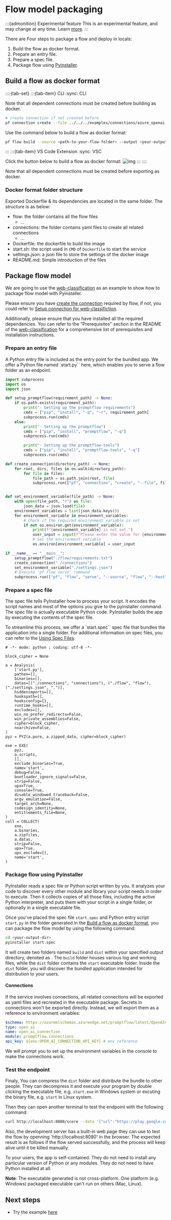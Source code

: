 # Flow model packaging
:::{admonition} Experimental feature
This is an experimental feature, and may change at any time. Learn [more](../faq.md#stable-vs-experimental).
:::

There are Four steps to package a flow and deploy in locals:
1. Build the flow as docker format.
2. Prepare an entry file.
3. Prepare a spec file.
4. Package flow using [Pyinstaller](https://pyinstaller.org/en/stable/requirements.html#).


## Build a flow as docker format

::::{tab-set}
:::{tab-item} CLI
:sync: CLI

Note that all dependent connections must be created before building as docker.
```bash
# create connection if not created before
pf connection create --file ../../../examples/connections/azure_openai.yml --set api_key=<your_api_key> api_base=<your_api_base> --name open_ai_connection
```

Use the command below to build a flow as docker format:
```bash
pf flow build --source <path-to-your-flow-folder> --output <your-output-dir> --format docker
```
:::
:::{tab-item} VS Code Extension
:sync: VSC

Click the button below to build a flow as docker format:
![img](../../media/how-to-guides/vscode_export_as_docker.png)
:::
::::

Note that all dependent connections must be created before exporting as docker.

### Docker format folder structure

Exported Dockerfile & its dependencies are located in the same folder. The structure is as below:
- flow: the folder contains all the flow files
  - ...
- connections: the folder contains yaml files to create all related connections
  - ...
- Dockerfile: the dockerfile to build the image
- start.sh: the script used in `CMD` of `Dockerfile` to start the service
- settings.json: a json file to store the settings of the docker image
- README.md: Simple introduction of the files

## Package flow model
We are going to use the [web-classification](https://github.com/microsoft/promptflow/tree/main/examples/flows/standard/web-classification/) as
an example to show how to package flow model with Pyinstaller.

Please ensure you have [create the connection](../manage-connections.md#create-a-connection) required by flow, if not, you could
refer to [Setup connection for web-classifiction](https://github.com/microsoft/promptflow/tree/main/examples/flows/standard/web-classification).

Additionally, please ensure that you have installed all the required dependencies. You can refer to the "Prerequisites" section in the README of the [web-classification](https://github.com/microsoft/promptflow/tree/main/examples/flows/standard/web-classification/) for a comprehensive list of prerequisites and installation instructions.

### Prepare an entry file
A Python entry file is included as the entry point for the bundled app. We offer a Python file named `start.py`` here, which enables you to serve a flow folder as an endpoint.

```python
import subprocess
import os
import json

def setup_promptflow(requirement_path) -> None:
    if os.path.exists(requirement_path):
        print("- Setting up the promptflow requirements")
        cmds = ["pip", "install", "-q", "-r", requirement_path]
        subprocess.run(cmds)
    else:
        print("- Setting up the promptflow")
        cmds = ["pip", "install", "promptflow", "-q"]
        subprocess.run(cmds)

        print("- Setting up the promptflow-tools")
        cmds = ["pip", "install", "promptflow-tools", "-q"]
        subprocess.run(cmds)

def create_connection(directory_path) -> None:
    for root, dirs, files in os.walk(directory_path):
        for file in files:
            file_path = os.path.join(root, file)
            subprocess.run(["pf", "connection", "create", "--file", file_path])


def set_environment_variable(file_path) -> None:
    with open(file_path, "r") as file:
        json_data = json.load(file)
    environment_variables = list(json_data.keys())
    for environment_variable in environment_variables:
        # Check if the required environment variable is set
        if not os.environ.get(environment_variable):
            print(f"{environment_variable} is not set.")
            user_input = input(f"Please enter the value for {environment_variable}: ")
            # Set the environment variable
            os.environ[environment_variable] = user_input

if __name__ == "__main__":
    setup_promptflow("./flow/requirements.txt")
    create_connection("./connections")
    set_environment_variable("./settings.json")
    # Execute 'pf flow serve' command
    subprocess.run(["pf", "flow", "serve", "--source", "flow", "--host", "0.0.0.0"])
```

### Prepare a spec file
The spec file tells PyInstaller how to process your script. It encodes the script names and most of the options you give to the pyinstaller command. The spec file is actually executable Python code. PyInstaller builds the app by executing the contents of the spec file.

To streamline this process, we offer a `start.spec`` spec file that bundles the application into a single folder. For additional information on spec files, you can refer to the [Using Spec Files](https://pyinstaller.org/en/stable/spec-files.html).

```spec
# -*- mode: python ; coding: utf-8 -*-

block_cipher = None

a = Analysis(
    ['start.py'],
    pathex=[],
    binaries=[],
    datas=[("./connections", "connections"), ("./flow", "flow"), ("./settings.json", ".")],
    hiddenimports=[],
    hookspath=[],
    hooksconfig={},
    runtime_hooks=[],
    excludes=[],
    win_no_prefer_redirects=False,
    win_private_assemblies=False,
    cipher=block_cipher,
    noarchive=False,
)
pyz = PYZ(a.pure, a.zipped_data, cipher=block_cipher)

exe = EXE(
    pyz,
    a.scripts,
    [],
    exclude_binaries=True,
    name='start',
    debug=False,
    bootloader_ignore_signals=False,
    strip=False,
    upx=True,
    console=True,
    disable_windowed_traceback=False,
    argv_emulation=False,
    target_arch=None,
    codesign_identity=None,
    entitlements_file=None,
)
coll = COLLECT(
    exe,
    a.binaries,
    a.zipfiles,
    a.datas,
    strip=False,
    upx=True,
    upx_exclude=[],
    name='start',
)

```

### Package flow using Pyinstaller
PyInstaller reads a spec file or Python script written by you. It analyzes your code to discover every other module and library your script needs in order to execute. Then it collects copies of all those files, including the active Python interpreter, and puts them with your script in a single folder, or optionally in a single executable file. 

Once you've placed the spec file `start.spec` and Python entry script `start.py` in the <your-output-dir> folder generated in the [Build a flow as docker format](#build-a-flow-as-docker-format), you can package the flow model by using the following command:
```bash
cd <your-output-dir>
pyinstaller start.spec
```
It will create two folders named `build` and `dist` within your specified output directory, denoted as <your-output-dir>. The `build` folder houses various log and working files, while the `dist` folder contains the `start` executable folder. Inside the `dist` folder, you will discover the bundled application intended for distribution to your users.

#### Connections
If the service involves connections, all related connections will be exported as yaml files and recreated in the executable package.
Secrets in connections won't be exported directly. Instead, we will export them as a reference to environment variables:
```yaml
$schema: https://azuremlschemas.azureedge.net/promptflow/latest/OpenAIConnection.schema.json
type: open_ai
name: open_ai_connection
module: promptflow.connections
api_key: ${env:OPEN_AI_CONNECTION_API_KEY} # env reference
```
We will prompt you to set up the environment variables in the console to make the connections work.

### Test the endpoint
Finaly, You can compress the `dist` folder and distribute the bundle to other people. They can decompress it and execute your program by double clicking the executable file, e.g. `start.exe` in Windows system or excuting the binary file, e.g. `start` in Linux system. 

Then they can open another terminal to test the endpoint with the following command:
```bash
curl http://localhost:8080/score --data '{"url":"https://play.google.com/store/apps/details?id=com.twitter.android"}' -X POST  -H "Content-Type: application/json"
```
Also, the development server has a built-in web page they can use to test the flow by openning 'http://localhost:8080' in the browser. The expected result is as follows if the flow served successfully, and the process will keep alive until it be killed manually.

To your users, the app is self-contained. They do not need to install any particular version of Python or any modules. They do not need to have Python installed at all.

**Note**: The executable generated is not cross-platform. One platform (e.g. Windows) packaged executable can't run on others (Mac, Linux). 


## Next steps
- Try the example [here](https://github.com/microsoft/promptflow/blob/main/examples/tutorials/flow-deploy)